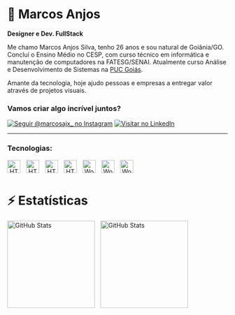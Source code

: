 # 🤖 Marcos Anjos
**Designer e Dev. FullStack**

Me chamo Marcos Anjos Silva, tenho 26 anos e sou natural de Goiânia/GO. Concluí o Ensino Médio no CESP, com curso técnico em informática e manutenção de computadores na FATESG/SENAI. Atualmente curso Análise e Desenvolvimento de Sistemas na [PUC Goiás](https://pt.wikipedia.org/wiki/Pontifícia_Universidade_Católica_de_Goiás).

Amante da tecnologia, hoje ajudo pessoas e empresas a entregar valor através de projetos visuais.

### Vamos criar algo incrível juntos?

[![Seguir @marcosajx_ no Instagram](https://img.shields.io/badge/Seguir-%40marcosajx_-E4405F?style=for-the-badge&logo=instagram&logoColor=white)](https://instagram.com/marcosajx_)
[![Visitar no LinkedIn](https://img.shields.io/badge/-LinkedIn-0077B5?style=for-the-badge&logo=linkedin&logoColor=white)](https://www.linkedin.com/in/marcosanjosilva)

---

### Tecnologias:
<div align="center">
    <img
        align="left"
        alt="HTML"
        title="HTML"
        width="30px"
        style="padding-right: 10px;"
        src="https://cdn.jsdelivr.net/gh/devicons/devicon@latest/icons/aftereffects/aftereffects-original.svg"
    />
    <img
        align="left"
        alt="HTML"
        title="HTML"
        width="30px"
        style="padding-right: 10px;"
        src="https://cdn.jsdelivr.net/gh/devicons/devicon@latest/icons/premierepro/premierepro-original.svg"
    />
    <img
        align="left"
        alt="HTML"
        title="HTML"
        width="30px"
        style="padding-right: 10px;"
        src="https://cdn.jsdelivr.net/gh/devicons/devicon@latest/icons/photoshop/photoshop-original.svg"
    />
    <img
        align="left"
        alt="HTML"
        title="HTML"
        width="30px"
        style="padding-right: 10px;"
        src="https://cdn.jsdelivr.net/gh/devicons/devicon@latest/icons/illustrator/illustrator-original.svg"
    />
    <img
        align="left"
        alt="WordPress"
        title="WordPress"
        width="30px"
        style="padding-right: 10px;"
        src="https://cdn.jsdelivr.net/gh/devicons/devicon@latest/icons/wordpress/wordpress-plain.svg"
    />
    <img
        align="left"
        alt="WordPress"
        title="WordPress"
        width="30px"
        style="padding-right: 10px;"
        src="https://cdn.jsdelivr.net/gh/devicons/devicon@latest/icons/github/github-original.svg"
    />
    <img
        align="left"
        alt="WordPress"
        title="WordPress"
        width="30px"
        style="padding-right: 10px;"
        src="https://cdn.jsdelivr.net/gh/devicons/devicon@latest/icons/facebook/facebook-original.svg"
    />
</div>

<br/>
<br/>

# ⚡ Estatísticas

<img
    align="left"
    alt="GitHub Stats"
    height="200"
    style="padding-right: 10px;"
    src="https://github-readme-stats.vercel.app/api?username=marcosanjosilva&show_icons=true&theme=tokyonight&include_all_commits=true&locale=pt-br"
/>

<img
    align="left"
    alt="GitHub Stats"
    height="200"
    style="padding-right: 10px;"
    src="https://github-readme-stats.vercel.app/api/top-langs/?username=marcosanjosilva&theme=tokyonight&layout=compact&custom_title=Tecnologias&langs_count=9&locale=pt-br"
/>
